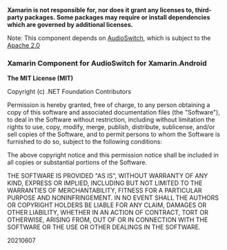 **Xamarin is not responsible for, nor does it grant any licenses to, third-party packages. Some packages may require or install dependencies which are governed by additional licenses.**

Note: This component depends on [AudioSwitch](https://github.com/twilio/audioswitch), which is subject to the [Apache 2.0](https://github.com/twilio/audioswitch/blob/master/LICENSE.txt)

### Xamarin Component for AudioSwitch for Xamarin.Android

**The MIT License (MIT)**

Copyright (c) .NET Foundation Contributors

Permission is hereby granted, free of charge, to any person obtaining a copy of this software and associated documentation files (the "Software"), to deal in the Software without restriction, including without limitation the rights to use, copy, modify, merge, publish, distribute, sublicense, and/or sell copies of the Software, and to permit persons to whom the Software is furnished to do so, subject to the following conditions:

The above copyright notice and this permission notice shall be included in all copies or substantial portions of the Software.

THE SOFTWARE IS PROVIDED "AS IS", WITHOUT WARRANTY OF ANY KIND, EXPRESS OR IMPLIED, INCLUDING BUT NOT LIMITED TO THE WARRANTIES OF MERCHANTABILITY, FITNESS FOR A PARTICULAR PURPOSE AND NONINFRINGEMENT. IN NO EVENT SHALL THE AUTHORS OR COPYRIGHT HOLDERS BE LIABLE FOR ANY CLAIM, DAMAGES OR OTHER LIABILITY, WHETHER IN AN ACTION OF CONTRACT, TORT OR OTHERWISE, ARISING FROM, OUT OF OR IN CONNECTION WITH THE SOFTWARE OR THE USE OR OTHER DEALINGS IN THE SOFTWARE.

20210607
